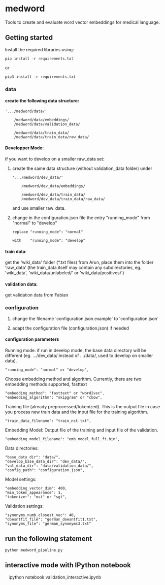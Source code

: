 # medword #
Tools to create and evaluate word vector embeddings for medical language.

## Getting started
Install the required libraries using:

    pip install -r requirements.txt
or

    pip3 install -r requirements.txt


### data

#### create the following data structure:

    '.../medword/data/'

        /medword/data/embeddings/
        /medword/data/validation_data/

        /medword/data/train_data/
        /medword/data/train_data/raw_data/

#### Developper Mode:

if you want to develop on a smaller raw_data set:

1)  create the same data structure (without validation_data folder) under

        '.../medword/dev_data/'

            /medword/dev_data/embeddings/

            /medword/dev_data/train_data/
            /medword/dev_data/train_data/raw_data/

    and use smaller raw_data.

2)  change in the configuration.json file the entry "running_mode" from "normal" to "develop"

        replace "running_mode": "normal"

        with    "running_mode": "develop"


#### train data:
get the 'wiki_data' folder  (*.txt files) from Arun, place them into the folder 'raw_data'
(the train_data itself may contain any subdirectories, eg. 'wiki_data', 'wiki_data/unlabeled/'
or 'wiki_data/positives/')

#### validation data:
get validation data from Fabian


### configuration

1) change the filename 'configuration.json.example' to 'configuration.json'

2) adapt the configuration file (configuration.json) if needed

#### configuration parameters
Running mode: if run in develop mode, the base data directory will be different
(eg. .../dev_data/ instead of .../data/, used to develop on smaller data).

    "running_mode": "normal" or "develop",

Choose embedding method and algorithm. Currently, there are two embedding methods
supported, fasttext

    "embedding_method": "fasttext" or "word2vec",
    "embedding_algorithm": "skipgram" or "cbow",
 
Training file (already preprocessed/tokenized). This is the output file in case 
you process new train data and the input file for the training algorithm.
    
    "train_data_filename": "train_nst.txt",
    
Embedding Model: Output file of the training and input file of the validation.

    "embedding_model_filename": "emb_model_full_ft.bin",

Data directories: 

    "base_data_dir": "data/",
    "develop_base_data_dir": "dev_data/",
    "val_data_dir": "data/validation_data/",
    "config_path": "configuration.json",

Model settings: 

    "embedding_vector_dim": 400,
    "min_token_appearance": 1,
    "tokenizer": "nst" or "sgt",

Validation settings:

    "synonyms_numb_closest_vec": 40,
    "doesntfit_file": "german_doesntfit1.txt",
    "synonyms_file": "german_synonyms3.txt"



## run the following statement

    python medword_pipeline.py
    
## interactive mode with IPython notebook

    ipython notebook validation_interactive.ipynb





   

